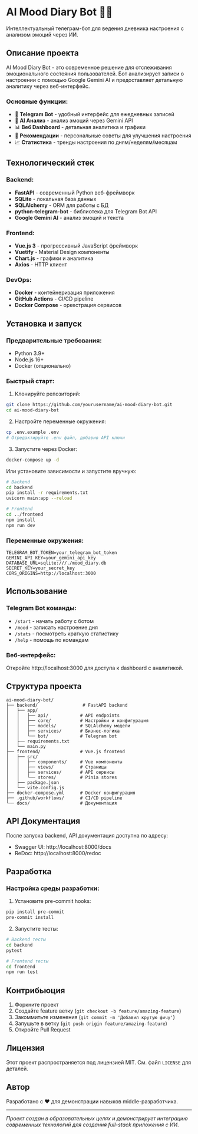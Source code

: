 # AI Mood Diary Bot 🤖💭

Интеллектуальный телеграм-бот для ведения дневника настроения с анализом эмоций через ИИ.

## Описание проекта

AI Mood Diary Bot - это современное решение для отслеживания эмоционального состояния пользователей. Бот анализирует записи о настроении с помощью Google Gemini AI и предоставляет детальную аналитику через веб-интерфейс.

### Основные функции:

- 📱 **Telegram Bot** - удобный интерфейс для ежедневных записей
- 🧠 **AI Анализ** - анализ эмоций через Gemini API
- 📊 **Веб Dashboard** - детальная аналитика и графики
- 🎯 **Рекомендации** - персональные советы для улучшения настроения
- 📈 **Статистика** - тренды настроения по дням/неделям/месяцам

## Технологический стек

### Backend:
- **FastAPI** - современный Python веб-фреймворк
- **SQLite** - локальная база данных
- **SQLAlchemy** - ORM для работы с БД
- **python-telegram-bot** - библиотека для Telegram Bot API
- **Google Gemini AI** - анализ эмоций и текста

### Frontend:
- **Vue.js 3** - прогрессивный JavaScript фреймворк
- **Vuetify** - Material Design компоненты
- **Chart.js** - графики и аналитика
- **Axios** - HTTP клиент

### DevOps:
- **Docker** - контейнеризация приложения
- **GitHub Actions** - CI/CD pipeline
- **Docker Compose** - оркестрация сервисов

## Установка и запуск

### Предварительные требования:
- Python 3.9+
- Node.js 16+
- Docker (опционально)

### Быстрый старт:

1. Клонируйте репозиторий:
```bash
git clone https://github.com/yourusername/ai-mood-diary-bot.git
cd ai-mood-diary-bot
```

2. Настройте переменные окружения:
```bash
cp .env.example .env
# Отредактируйте .env файл, добавив API ключи
```

3. Запустите через Docker:
```bash
docker-compose up -d
```

Или установите зависимости и запустите вручную:
```bash
# Backend
cd backend
pip install -r requirements.txt
uvicorn main:app --reload

# Frontend
cd ../frontend
npm install
npm run dev
```

### Переменные окружения:

```env
TELEGRAM_BOT_TOKEN=your_telegram_bot_token
GEMINI_API_KEY=your_gemini_api_key
DATABASE_URL=sqlite:///./mood_diary.db
SECRET_KEY=your_secret_key
CORS_ORIGINS=http://localhost:3000
```

## Использование

### Telegram Bot команды:

- `/start` - начать работу с ботом
- `/mood` - записать настроение дня
- `/stats` - посмотреть краткую статистику
- `/help` - помощь по командам

### Веб-интерфейс:

Откройте http://localhost:3000 для доступа к dashboard с аналитикой.

## Структура проекта

```
ai-mood-diary-bot/
├── backend/                 # FastAPI backend
│   ├── app/
│   │   ├── api/            # API endpoints
│   │   ├── core/           # Настройки и конфигурация
│   │   ├── models/         # SQLAlchemy модели
│   │   ├── services/       # Бизнес-логика
│   │   └── bot/            # Telegram bot
│   ├── requirements.txt
│   └── main.py
├── frontend/               # Vue.js frontend
│   ├── src/
│   │   ├── components/     # Vue компоненты
│   │   ├── views/          # Страницы
│   │   ├── services/       # API сервисы
│   │   └── stores/         # Pinia stores
│   ├── package.json
│   └── vite.config.js
├── docker-compose.yml      # Docker конфигурация
├── .github/workflows/      # CI/CD pipeline
└── docs/                   # Документация
```

## API Документация

После запуска backend, API документация доступна по адресу:
- Swagger UI: http://localhost:8000/docs
- ReDoc: http://localhost:8000/redoc

## Разработка

### Настройка среды разработки:

1. Установите pre-commit hooks:
```bash
pip install pre-commit
pre-commit install
```

2. Запустите тесты:
```bash
# Backend тесты
cd backend
pytest

# Frontend тесты
cd frontend
npm run test
```

## Контрибьюция

1. Форкните проект
2. Создайте feature ветку (`git checkout -b feature/amazing-feature`)
3. Закоммитьте изменения (`git commit -m 'Добавил крутую фичу'`)
4. Запушьте в ветку (`git push origin feature/amazing-feature`)
5. Откройте Pull Request

## Лицензия

Этот проект распространяется под лицензией MIT. См. файл `LICENSE` для деталей.

## Автор

Разработано с ❤️ для демонстрации навыков middle-разработчика.

---

*Проект создан в образовательных целях и демонстрирует интеграцию современных технологий для создания full-stack приложения с ИИ.*